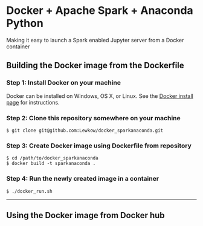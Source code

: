 # Docker + Apache Spark + Anaconda Python
Making it easy to launch a Spark enabled Jupyter server from a Docker container

## Building the Docker image from the Dockerfile

### Step 1: Install Docker on your machine
Docker can be installed on Windows, OS X, or Linux.
See the [Docker install page](https://docs.docker.com/engine/installation/) for instructions.

### Step 2: Clone this repository somewhere on your machine

```
$ git clone git@github.com:Lewkow/docker_sparkanaconda.git
```

### Step 3: Create Docker image using Dockerfile from repository

```
$ cd /path/to/docker_sparkanaconda
$ docker build -t sparkanaconda .
````

### Step 4: Run the newly created image in a container

```
$ ./docker_run.sh
```

***

## Using the Docker image from Docker hub
